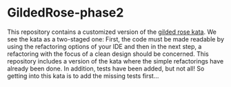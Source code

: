 # GildedRose-phase2
This repository contains a customized version of the [gilded rose kata](https://github.com/emilybache/GildedRose-Refactoring-Kata). We see the kata as a two-staged one: First, the code must be made readable by using the refactoring options of your IDE and then in the next step, a refactoring with the focus of a clean design should be concerned. This repository includes a version of the kata where the simple refactorings have already been done. In addition, tests have been added, but not all! So getting into this kata is to add the missing tests first...
